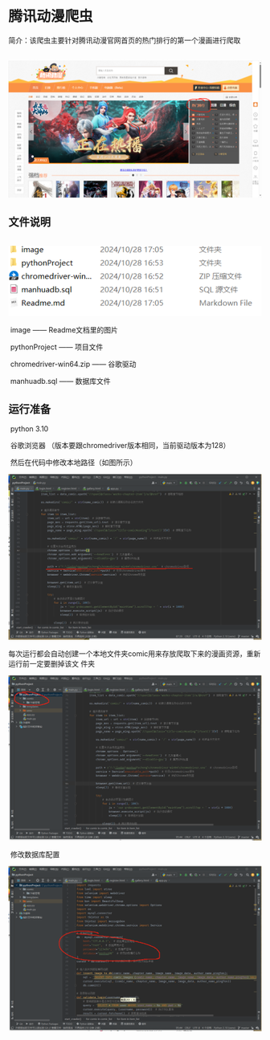 # 腾讯动漫爬虫

​	简介：该爬虫主要针对腾讯动漫官网首页的热门排行的第一个漫画进行爬取

​	![](image\img1.png)

## 	文件说明

​	![](image\img2.png)

​	image —— Readme文档里的图片

​	pythonProject —— 项目文件

​	chromedriver-win64.zip —— 谷歌驱动

​	manhuadb.sql —— 数据库文件

## 	运行准备

​	python 3.10

​	谷歌浏览器 （版本要跟chromedriver版本相同，当前驱动版本为128）

​	然后在代码中修改本地路径（如图所示）

![](image\img3.png)

​	每次运行都会自动创建一个本地文件夹comic用来存放爬取下来的漫画资源，重新运行前一定要删掉该文	件夹

![](image\img4.png)

​	修改数据库配置

![](image\img5.png)
